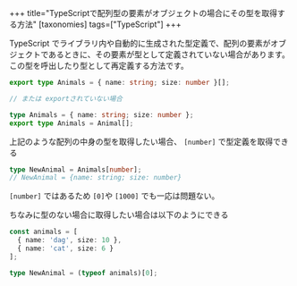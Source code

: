 +++
title="TypeScriptで配列型の要素がオブジェクトの場合にその型を取得する方法"
[taxonomies]
tags=["TypeScript"]
+++

TypeScript でライブラリ内や自動的に生成された型定義で、配列の要素がオブジェクトであるときに、その要素が型として定義されていない場合があります。この型を呼出したり型として再定義する方法です。

```ts
export type Animals = { name: string; size: number }[];

// または exportされていない場合

type Animals = { name: string; size: number };
export type Animals = Animal[];
```

上記のような配列の中身の型を取得したい場合、 `[number]` で型定義を取得できる

```ts
type NewAnimal = Animals[number];
// NewAnimal = {name: string; size: number}
```

`[number]` ではあるため `[0]`や `[1000]` でも一応は問題ない。

ちなみに型のない場合に取得したい場合は以下のようにできる

```ts
const animals = [
  { name: 'dag', size: 10 },
  { name: 'cat', size: 6 }
];

type NewAnimal = (typeof animals)[0];
```
